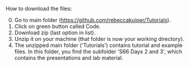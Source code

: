 
How to download the files:

0. Go to main folder (https://github.com/rebeccakuiper/Tutorials).
1. Click on green button called Code.
2. Download zip (last option in list).
3. Unzip it on your machine (that folder is now your working directory).
4. The unzipped main folder ('Tutorials') contains tutorial and example files.
   In this folder, you find the subfolder 'S66 Days 2 and 3', 
   which contains the presentations and lab material.